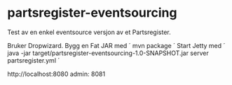 partsregister-eventsourcing
===========================

Test av en enkel eventsource versjon av et Partsregister.

Bruker Dropwizard. Bygg en Fat JAR med 
´
mvn package
´
Start Jetty med 
´
java -jar target/partsregister-eventsourcing-1.0-SNAPSHOT.jar server partsregister.yml
´

http://localhost:8080
admin: 8081
